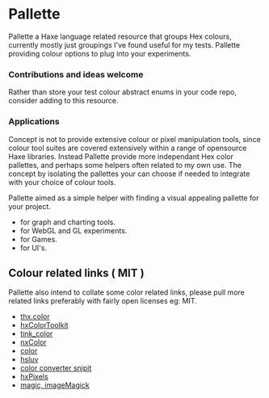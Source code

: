 # Pallette
Pallette a Haxe language related resource that groups Hex colours, 
currently mostly just groupings I've found useful for my tests.
Pallette providing colour options to plug into your experiments.
 
### Contributions and ideas welcome
Rather than store your test colour abstract enums in your code repo, consider adding to this resource.

### Applications
Concept is not to provide extensive colour or pixel manipulation tools, 
since colour tool suites are covered extensively within a range of opensource Haxe libraries.
Instead Pallette provide more independant Hex color pallettes, and perhaps some helpers often related to my own use.
The concept by isolating the pallettes your can choose if needed to integrate with your choice of colour tools.

Pallette aimed as a simple helper with finding a visual appealing pallette for your project.

- for graph and charting tools.
- for WebGL and GL experiments.
- for Games. 
- for UI's.


## Colour related links ( MIT )
Pallette also intend to collate some color related links,
please pull more related links preferably with fairly open licenses eg: MIT.

- [thx.color](https://github.com/fponticelli/thx.color)
- [hxColorToolkit](https://github.com/andyli/hxColorToolkit)
- [tink_color](https://github.com/haxetink/tink_color)
- [nxColor](https://github.com/oscarcs/nxColor)
- [color](https://github.com/peteshand/color)
- [hsluv](https://github.com/hsluv/hsluv)
- [color converter snipit](http://old.haxe.org/doc/snip/colorconverter)
- [hxPixels](https://github.com/azrafe7/hxPixels)
- [magic, imageMagick](https://github.com/cancerberoSgx/magic)

